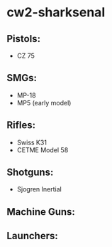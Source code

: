 # cw2-sharksenal


## Pistols:
- CZ 75

## SMGs:
- MP-18
- MP5 (early model)

## Rifles:
- Swiss K31
- CETME Model 58

## Shotguns:
- Sjogren Inertial

## Machine Guns:

## Launchers: